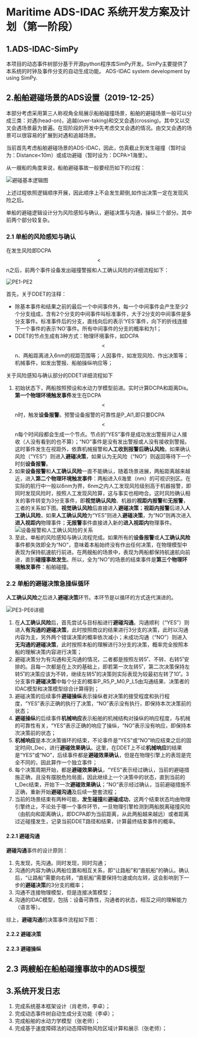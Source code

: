 # Maritime ADS-IDAC 系统开发方案及计划（第一阶段）
## 1.ADS-IDAC-SimPy
本项目的动态事件树部分基于开源python程序库SimPy开发。SimPy主要提供了本系统的时钟及事件分支的自动生成功能。
ADS-IDAC system development by using SimPy.
## 2.船舶避碰场景的ADS设置（2019-12-25）
本部分考虑采用第三人称视角全局展示船舶碰撞场景，船舶的避碰场景一般可以分成三类：对遇(head-on)，追越(over-taking)和交叉会遇(crossing)。其中又以交叉会遇场景最为普遍。在现阶段的开发中先考虑交叉会遇的情况。由交叉会遇的场景可以很容易的扩展到对遇和追越场景。

当前首先考虑船舶避碰场景的ADS-IDAC，因此，仿真截止到发生碰撞（暂时设为：Distance<10m）或成功避碰（暂时设为：DCPA>1海里）。

从一艘船的角度来说，船舶避碰事故一般要经历如下的过程：

![避碰基本逻辑图](https://github.com/Eternal-Br/ADS-IDAC-SimPy/blob/master/%E5%BC%80%E5%8F%91%E6%96%87%E6%A1%A3/images/%E5%9F%BA%E6%9C%AC%E9%80%BB%E8%BE%91%E5%9B%BE.jpg)

上述过程依照逻辑顺序开展，因此顺序上不会发生颠倒,如作出决策一定在发现风险之后。

单船的避碰逻辑设计分为风险感知与确认，避碰决策与沟通，操纵三个部分。其中前两个部分较复杂。

### 2.1 单船的风险感知与确认
在发生风险即DCPA$$<$$n之后，前两个事件设备发出碰撞警报和人工确认风险的详细流程如下：

![PE1-PE2](https://github.com/Eternal-Br/ADS-IDAC-SimPy/blob/master/%E5%BC%80%E5%8F%91%E6%96%87%E6%A1%A3/images/PE1-PE2%202.jpg)

首先，关于DDET的注释：
* 除基本事件和结果之前的最后一个中间事件外，每一个中间事件会产生至少2个分支组成，含有2个分支的中间事件叫标准事件，大于2分支的中间事件是多分支事件。标准事件后的分支，直线向后的表示‘YES’事件，向下的折线连接下一个事件的表示‘NO’事件。所有中间事件的分支的概率和为1；
* DDET的节点生成有3种方式：物理环境事件，如DCPA$$<$$n、两船距离进入6nm的视距范围等；人因事件，如发现风险、作出决策等；机械事件，如发出警报、船舶操纵响应等；

关于风险感知与确认部分的DDET详细流程如下
1. 初始状态下，两船按照预设和水动力学模型前进。实时计算DCPA和距离Dis。**第一个物理环境触发事件**发生在DCPA$$<$$n时，触发**设备报警**。预警设备报警的可靠性是P_Al1,即只要DCPA$$<$$n每个时间段都会生成一个节点。节点的“YES”事件是成功发出警报并让人接收（人没有看到的也不算）；“NO”事件是没有发出警报或人没有接收到警报。这时事件发生在视距外，依靠机械报警和**人工收到报警后确认风险**。如果确认风险（“YES”）则进入**避碰决策**，如果认为无风险（“NO”）则返回等待下一个时刻**设备报警**。
2. 如果**设备报警**和**人工确认风险**一直不能确认，随着场景进展，两船距离越来越近，进入**第二个物理环境触发事件**：两船进入6海里（nm）的可视识别区。在实际的航行中一般以6nm为界，6nm之内人工发现风险级别高于机器报警，即同时发现风险时，按照人工发现风险算，这与事实也相吻合。这时风险确认相关的事件转变为3分支事件，即**视觉确认风险**、机器的**视距内报警**和**无报警**，三者的关系如下图。**视觉确认风险**后直接进入**避碰决策**；**视距内报警**后进入**人工确认风险**，如果**人工确认风险**为“YES”则进入**避碰决策**，为“NO”则再次进入**进入视距内**物理事件；**无报警**事件直接进入新的**进入视距内**物理事件。
![设备报警和人工确认风险的关系](https://github.com/Eternal-Br/ADS-IDAC-SimPy/blob/master/%E5%BC%80%E5%8F%91%E6%96%87%E6%A1%A3/images/%E8%AE%BE%E5%A4%87%E6%8A%A5%E8%AD%A6%E5%92%8C%E4%BA%BA%E5%B7%A5%E7%A1%AE%E8%AE%A4%E9%A3%8E%E9%99%A9%E7%9A%84%E5%85%B3%E7%B3%BB.jpg)
3. 至此，单船的风险感知与确认流程完成。如果所有的**设备报警**或**人工确认风险**事件都失效即全为“NO”，意味着本船始终没有作出任何决策，在物理模型中表现为保持航速航行前进。在两艘船的场景中，表现为两船都保持航速航向前进，直到**碰撞事故发生**。所以，全为“NO”的场景的结束事件是**第三个物理环境触发事件**：船舶碰撞。

### 2.2 单船的避碰决策急操纵循环
**人工确认风险**之后进入**避碰决策**环节。本环节是以循环的方式迭代演进的。

![PE3-PE6详细](https://github.com/Eternal-Br/ADS-IDAC-SimPy/blob/master/%E5%BC%80%E5%8F%91%E6%96%87%E6%A1%A3/images/PE3-PE6%E8%AF%A6%E7%BB%86.svg)

1. 在**人工确认风险**后，首先尝试与目标船进行**避碰沟通**。沟通顺利（“YES”）则进入**有沟通的避碰决策**，此时按照商议的结果进行3分支的决策，此时以沟通内容为主，另外两个错误决策的概率依次减小；未成功沟通（“NO”）则进入**无沟通的避碰决策**，此时按照本船的理解进行3分支的决策，概率完全按照本船的理解决策内容进行决策；
2. 避碰决策分为有沟通和无沟通的情况，二者都是按照左转5˚、不转、右转5˚安排的。且每一次都是在上次的基础上，即若第一次左转5˚，第二次决策保持左转5˚的决策应该为不转，继续左转5˚的决策则实际表现为较最初左转了10˚。3分支事件**避碰决策**中每个分支的概率P_R5,P_M0,P_L5由沟通结果、决策者的IDAC模型和决策模型综合计算得到；
3. 避碰决策的后续事件**避碰操纵**表示操纵者对决策的接受程度和执行程度，“YES”表示正确的执行了决策，“NO”表示没有执行，即保持本次决策前的状态；
4. **避碰操纵**的后续事件**机械响应**表示船舶的机械结构对操纵的响应程度，与机械的可靠性有关，“YES”表示正确的响应了操纵，“NO”表示没有响应，即保持本次决策前的状态；
5. **机械响应**是本次决策循环的结束，不论事件是“YES”或“NO”响应结束之后的固定时间t_Dec，进行**避碰效果确认**。这里，在DDET上不论**机械响应**的结果是“YES”或“NO”，后续事件都是**避碰效果确认**，但是在物理引擎上的表现是完全不同的，因此算作一个独立事件；
6. 每个决策周期开始，都是**避碰效果确认**，“YES”表示经过确认，当前的避碰措施正确，且没有摆脱危险局面，因此继续上一个决策中的状态，直到当前的t_Dec结束，开始下一次**避碰效果确认**；“NO”表示经过确认，当前避碰措施不正确，重新开始**避碰沟通**及后续一整套流程；
7. 当前的场景结束有两种可能，**发生碰撞**和**避碰成功**，这两个结束状态均由物理引擎终止，不论处于哪一个事件环节，一旦物理引擎检测到两船脱离碰撞风险（由航向和距离确认，即DCPA即为当前距离，从此两船越来越远）或者距离过近碰撞发生，记录当前DDET路径和结果，计算最终结束事件的概率。

#### 2.2.1 避碰沟通
**避碰沟通**事件的设计原则：

1. 先发现，先沟通。同时发现，同时沟通；
2. 沟通的内容为确认两船位置和相互关系，即“让路船”和“直航船”的确认。确认后，“让路船”需要向右转，“直航船”需要保持匀速或向左转，这会影响到下一步的**避碰决策**的3分支的概率；
3. 沟通不连接物理模型，但是连接决策模型；
4. 沟通的IDAC模型，包括：设备可靠性，沟通者的状态，相互之间的理解能力（语言等）。

综上，**避碰沟通**的决策事件流程如下图：



#### 2.2.2 避碰决策


#### 2.2.3 避碰操纵


## 2.3 两艘船在船舶碰撞事故中的ADS模型




## 3.系统开发日志
1. 完成系统基本框架设计（肖老师，李卓）；
2. 完成动态事件树自动生成分支功能（李卓）；
3. 完成船舶的水动力学模型（张老师）；
4. 完成基于速度障碍法的动态障碍物风险区域计算和展示（张老师）；
